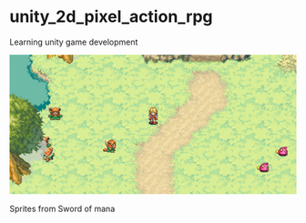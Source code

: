 # unity_2d_pixel_action_rpg
Learning unity game development

![2d action rpg](https://github.com/DawidNowak/unity_2d_pixel_action_rpg/blob/master/Assets/Resources/Screenshots/screenshot_2.png)

Sprites from Sword of mana